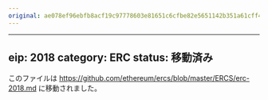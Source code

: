 ```yaml
---
original: ae078ef96ebfb8acf19c97778603e81651c6cfbe82e5651142b351a61cff4dc9
---
```


---
eip: 2018
category: ERC
status: 移動済み
---

このファイルは https://github.com/ethereum/ercs/blob/master/ERCS/erc-2018.md に移動されました。
